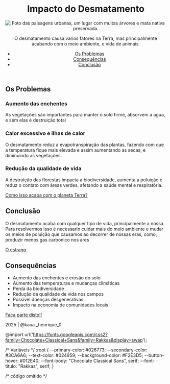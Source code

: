 <!DOCTYPE html>
<html lang="pt-br">
<head>
    <meta charset="UTF-8">
    <meta name="viewport" content="width=device-width, initial-scale=1.0">
    <title>Impacto do desmatamento</title>
    <link rel="stylesheet" href="style.css">
</head>
<body>
    <header>
        <h1>Impacto do Desmatamento</h1>
        <img src="paisagem-urbana.jpg" alt="Foto das paisagens urbanas, um lugar com muitas árvores e mata nativa preservada.">
        <p>O desmatamento causa varios fatores na Terra, mas principalmente acabando com o meio ambiente, e vida de animais.</p>
        <nav>
            <ul>
                <li><a href="#problemas">Os Problemas</a></li>
                <li><a href="#consequencias">Consequências</a></li>
                <li><a href="#conclusao">Conclusão</a></li>
            </ul>
        </nav>
    </header>

<main>
        <section id="problemas" class="conteudo">
            <h2>Os Problemas</h2>
            <article>
                <h3>Aumento das enchentes</h3>
                <p>As vegetações são importantes para manter o solo firme, absorvem a agua, e sem elas é destruição total</p>
            </article>

<article>
   <h3>Calor excessivo e ilhas de calor</h3>
                <p>O desmatamento reduz a evapotranspiração das plantas, fazendo com que a temperatura fique mais elevada e assim aumentando as secas, e diminuindo as vegetações.</p>
            </article>

<article>
                <h3>Redução da qualidade de vida</h3>
                <p>A destruição das florestas impacta a biodiversidade, aumenta a poluição e reduz o contato com áreas verdes, afetando a saúde mental e respiratória.</p>
            </article>

 <a href="https://www.youtube.com/watch?v=zkQu0QNcWjA" class="cta-button" target="_blank">Como isso acaba com o planeta Terra? <i class="fa-solid fa-arrow-up-right-from-square" style="color: var(--text-color);"></i></a>
        </section>

 <section id="conclusão" class="conteudo">
   <h2>Conclusão</h2>
   <p>O desmatamento acaba com qualquer tipo de vida, principalmente a nossa. Para resolvermos isso é necessario cuidar mais do meio ambiente e mudar os meios de poluição que causamos ao decorrer de nossas eras, como, produzir menos gas carbonico nos ares</p>
     <a href="https://www.youtube.com/watch?v=zkQu0QNcWjA" class="cta-button" target="_blank">O estrago <i class="fa-solid fa-arrow-up-right-from-square" style="color: var(--text-color);"></i></a>
        </section>

<section id="consequencias" class="conteudo">

<h2>Consequências</h2>
            <ul>
<li>Aumento das enchentes e erosão do solo</li>
                <li>Aumento das temperaturas e mudanças climáticas</li>
                <li>Perda da biodiversidade</li>
                <li>Redução da qualidade de vida nos campos</li>
                <li>Possivel doenças desgenerativas</li>
                <li>Impacto na economia de comunidades locais</li>
         </ul>
        </section>
</main>

<footer>
        <a href="https://www.linkedin.com/in/femascheti" class="cta-footer">Faça parte disto!!</a>
        <p>2025 | @kaua._henrique_0</p>
    
   </footer>
</body>
</html>

@import url('https://fonts.googleapis.com/css2?family=Chocolate+Classical+Sans&family=Rakkas&display=swap');

/* Variáveis */
:root {
    --primary-color: #026773;
    --secondary-color: #3CA6A6;
    --text-color: #024959;
    --background-color: #F2E3D5;
    --button-hover: #012E40;
    --font-body: "Chocolate Classical Sans", serif;
    --font-titulo: "Rakkas", serif;
}

/* código omitido */
